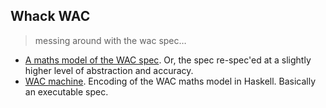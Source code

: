 Whack WAC
---------
> messing around with the wac spec…

* [A maths model of the WAC spec][model]. Or, the spec re-spec'ed at
  a slightly higher level of abstraction and accuracy.
* [WAC machine][code]. Encoding of the WAC maths model in Haskell.
  Basically an executable spec.




[model]: ./spec/README.md
[code]: ./proto/
